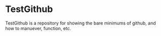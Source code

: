 # TestGithub
TestGithub is a repository for showing the bare minimums of github, and how to manuever, function, etc.
